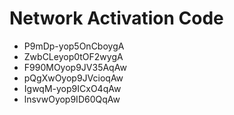 # Network Activation Code
* P9mDp-yop5OnCboygA
* ZwbCLeyop0tOF2wygA
* F990MOyop9JV35AqAw
* pQgXwOyop9JVcioqAw
* IgwqM-yop9ICxO4qAw
* lnsvwOyop9ID60QqAw